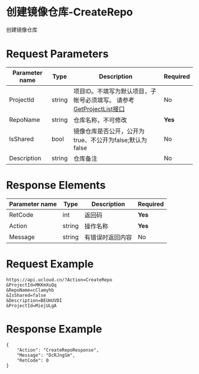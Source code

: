 # 创建镜像仓库-CreateRepo

创建镜像仓库

# Request Parameters
|Parameter name|Type|Description|Required|
|---|---|---|---|
|ProjectId|string|项目ID。不填写为默认项目，子帐号必须填写。 请参考[GetProjectList接口](../summary/get_project_list.html)|No|
|RepoName|string|仓库名称，不可修改|**Yes**|
|IsShared|bool|镜像仓库是否公开，公开为true、不公开为false;默认为false|No|
|Description|string|仓库备注|No|

# Response Elements
|Parameter name|Type|Description|Required|
|---|---|---|---|
|RetCode|int|返回码|**Yes**|
|Action|string|操作名称|**Yes**|
|Message|string|有错误时返回内容|No|

# Request Example
```
https://api.ucloud.cn/?Action=CreateRepo
&ProjectId=MKKmXuQq
&RepoName=cClamyhb
&IsShared=false
&Description=BEUmUVDI
&ProjectId=MiejULgA
```

# Response Example
```
{
    "Action": "CreateRepoResponse", 
    "Message": "DcRJngSm", 
    "RetCode": 0
}
```

